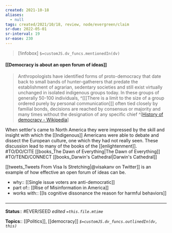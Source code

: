 ```yaml
---
created: 2021-10-18
aliases:
  - null
tags: created/2021/10/18, review, node/evergreen/claim
sr-due: 2022-05-01
sr-interval: 19
sr-ease: 230
---
```

> [!infobox]
`$=customJS.dv_funcs.mentionedIn(dv)`

#### [[Democracy is about an open forum of ideas]] 

> Anthropologists have identified forms of proto-democracy that date back to small bands of hunter-gatherers that predate the establishment of agrarian, sedentary societies and still exist virtually unchanged in isolated indigenous groups today. In these groups of generally 50-100 individuals,
> ^[[[There is a limit to the size of a group ordered purely by personal communication]]]
> often tied closely by familial bonds, decisions are reached by consensus or majority and many times without the designation of any specific chief
> ^[[History of democracy - Wikipedia](https://en.wikipedia.org/wiki/History_of_democracy)]

When settler's came to North America they were impressed by the skill and insight with which the [[Indigenous]] Americans were able to debate and dissect the European culture, one which they had not really seen. These discussion lead to many of the books of the [[enlightenment]].
#TO/DO/CITE [[books_The Dawn of Everything|The Dawn of Everything]]
#TO/TEND/CONNECT [[books_Darwin's Cathedral|Darwin's Cathedral]]

[[tweets_Tweets From Visa Is Stretching|@visakanv on Twitter]] is an example of how effective an open forum of ideas can be. 

- why:: [[Single issue voters are anti-democratic]]
- part of:: [[Rise of Misinformation in America]]
- works with:: [[Is cognitive dissonance the reason for harmful behaviors]]

### <hr class="footnote"/>

**Status**:: #EVER/SEED
*edited `=this.file.mtime`*

**Topics**:: [[Politics]], [[democracy]]
*`$=customJS.dv_funcs.outlinedIn(dv, this)`*
